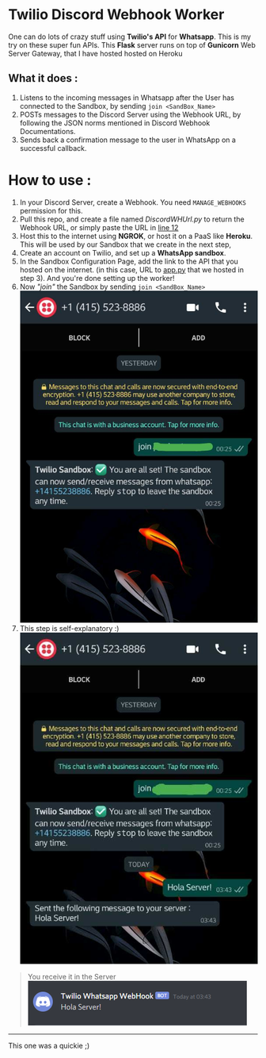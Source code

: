 # Twilio Discord Webhook Worker

One can do lots of crazy stuff using **Twilio's API** for **Whatsapp**. This is my try on these super fun APIs.
This **Flask** server runs on top of **Gunicorn** Web Server Gateway, that I have hosted hosted on Heroku

## What it does  :
1. Listens to the incoming messages in Whatsapp after the User has connected to the Sandbox, by sending `join <SandBox_Name>`
2. POSTs messages to the Discord Server using the Webhook URL, by following the JSON norms mentioned in Discord Webhook Documentations.
3. Sends back a confirmation message to the user in WhatsApp on a successful callback.

# How to use : 
1. In your Discord Server, create a Webhook. You need `MANAGE_WEBHOOKS` permission for this.
2. Pull this repo, and create a file named _DiscordWHUrl.py_ to return the Webhook URL, or simply paste the URL in [line 12](app.py#L12)
3. Host this to the internet using **NGROK**, or host it on a PaaS like **Heroku**. This will be used by our Sandbox that we create in the next step,
4. Create an account on Twilio, and set up a **WhatsApp sandbox**.
5. In the Sandbox Configuration Page, add the link to the API that you hosted on the internet. (in this case, URL to [app.py](app.py) that we hosted in step 3). And you're done setting up the worker!
6. Now *"join"* the Sandbox by sending `join <SandBox_Name>`  
![.](Files/join_sandbox.jpeg)  
7. This step is self-explanatory :)  
![send_message](Files/send_message.jpeg)  
>   You receive it in the Server  
> ![received in discord](Files/discord_capture.png)  
---
This one was a quickie ;)
